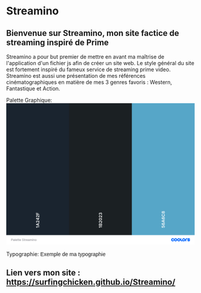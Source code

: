 <style>
@import url('https://fonts.googleapis.com/css2?family=Fredoka:wght@300&family=Roboto:wght@300&display=swap');
</style>
# Streamino

## Bienvenue sur Streamino, mon site factice de streaming inspiré de Prime
Streamino a pour but premier de mettre en avant ma maîtrise de l'application d'un fichier js afin de créer un site web. Le style général du site est fortement inspiré du fameux service de streaming prime video. Streamino est aussi une présentation de mes références cinématographiques en matière de mes 3 genres favoris : Western, Fantastique et Action.

Palette Graphique: ![Palette_Streamino](asset/Palette_Streamino.png)

Typographie: <span style ="font-family:'Fredoka', sans-serif;">Exemple de ma typographie</span>

## Lien vers mon site : https://surfingchicken.github.io/Streamino/